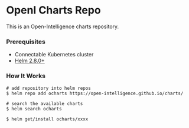 # OpenI Charts Repo

This is an Open-Intelligence charts repository.

### Prerequisites

- Connectable Kubernetes cluster
- [Helm 2.8.0+](https://github.com/helm/helm#install)

### How It Works

```console
# add repository into helm repos
$ helm repo add ocharts https://open-intelligence.github.io/charts/

# search the available charts
$ helm search ocharts

$ helm get/install ocharts/xxxx
```
